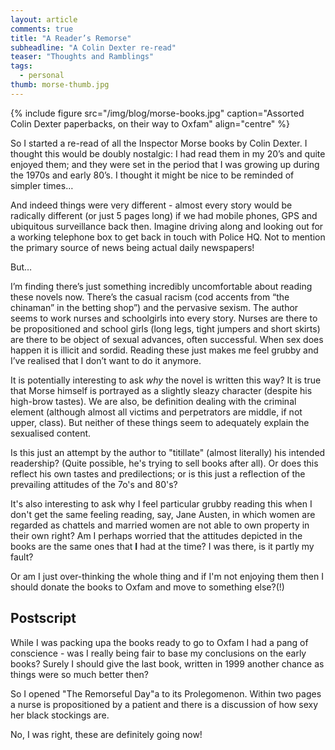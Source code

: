 ```yaml
---
layout: article
comments: true
title: "A Reader’s Remorse"
subheadline: "A Colin Dexter re-read"
teaser: "Thoughts and Ramblings"
tags:
  - personal
thumb: morse-thumb.jpg
---
```


{% include figure src="/img/blog/morse-books.jpg" caption="Assorted Colin Dexter paperbacks, on their way to Oxfam" align="centre" %}

So I started a re-read of all the Inspector Morse books by Colin Dexter. I thought this would be doubly nostalgic: I had read them in my 20’s and quite enjoyed them; and they were set in the period that I was growing up during the 1970s and early 80’s. I thought it might be nice to be reminded of simpler times…

And indeed things were very different - almost every story would be radically different (or just 5 pages long) if we had mobile phones, GPS and ubiquitous surveillance back then. Imagine driving along and looking out for a working telephone box to get back in touch with Police HQ. Not to mention the primary source of news being actual daily newspapers!

But…

I’m finding there’s just something incredibly uncomfortable about reading these novels now. There’s the casual racism (cod accents from “the chinaman” in the betting shop”) and the pervasive sexism. The author seems to work nurses and schoolgirls into every story. Nurses are there to be propositioned and school girls (long legs, tight jumpers and short skirts) are there to be object of sexual advances, often successful. When sex does happen it is illicit and sordid. Reading these just makes me feel grubby and I’ve realised that I don’t want to do it anymore.

It is potentially interesting to ask _why_ the novel is written this way? It is true that Morse himself is portrayed as a slightly sleazy character (despite his high-brow tastes). We are also, be definition dealing with the criminal element (although almost all victims and perpetrators are middle, if not upper, class). But neither of these things seem to adequately explain the sexualised content.

Is this just an attempt by the author to "titillate" (almost literally) his intended readership? (Quite possible, he's trying to sell books after all). Or does this reflect his own tastes and predilections; or is this just a reflection of the prevailing attitudes of the 7o's and 80's?

It's also interesting to ask why I feel particular grubby reading this when I don't get the same feeling reading, say, Jane Austen, in which women are regarded as chattels and married women are not able to own property in their own right? Am I perhaps worried that the attitudes depicted in the books are the same ones that **I** had at the time? I was there, is it partly my fault?

Or am I just over-thinking the whole thing and if I'm not enjoying them then I should donate the books to Oxfam and move to something else?(!)

## Postscript

While I was packing upa the books ready to go to Oxfam I had a pang of conscience - was I really being fair to base my conclusions on the early books? Surely I should give the last book, written in 1999 another chance as things were so much better then?

So I opened "The Remorseful Day"a to its Prolegomenon. Within two pages a nurse is propositioned by a patient and there is a discussion of how sexy her black stockings are.

No, I was right, these are definitely going now!

